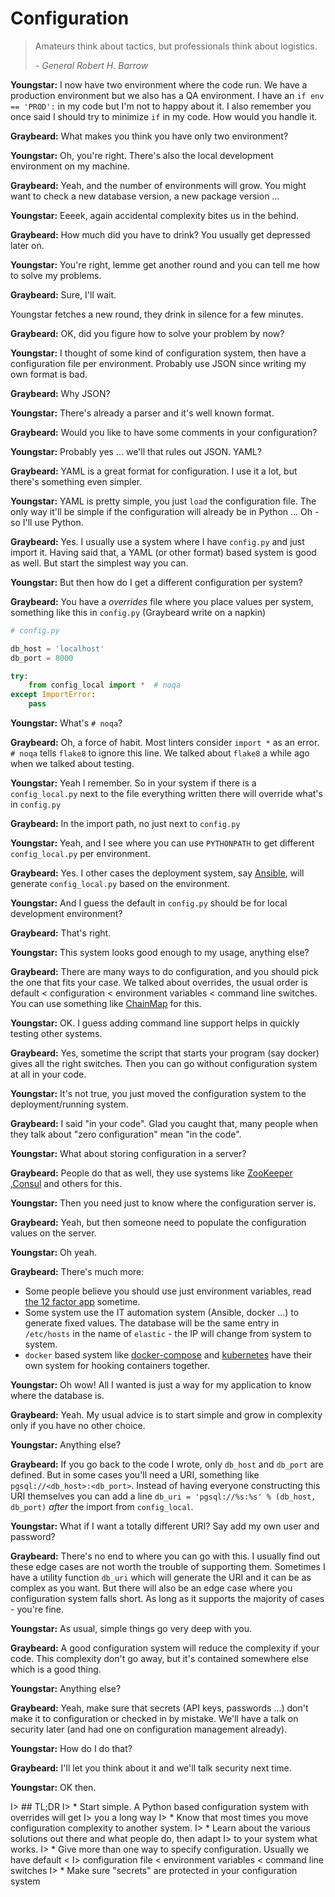 # Configuration

> Amateurs think about tactics, but professionals think about logistics.
> 
>   *- General Robert H. Barrow*

**Youngstar:** I now have two environment where the code run. We have a
production environment but we also has a QA environment. I have an 
`if env == 'PROD':`  in my code but I'm not to happy about it. I also remember
you once said I should try to minimize `if` in my code. How would you handle it.

**Graybeard:** What makes you think you have only two environment?

**Youngstar:** Oh, you're right. There's also the local development environment
on my machine.

**Graybeard:** Yeah, and the number of environments will grow. You might want to
check a new database version, a new package version ...

**Youngstar:** Eeeek, again accidental complexity bites us in the behind.

**Graybeard:** How much did you have to drink? You usually get depressed later
on.

**Youngstar:** You're right, lemme get another round and you can tell me how to
solve my problems.

**Graybeard:** Sure, I'll wait.

Youngstar fetches a new round, they drink in silence for a few minutes.

**Graybeard:** OK, did you figure how to solve your problem by now?

**Youngstar:** I thought of some kind of configuration system, then have a
configuration file per environment. Probably use JSON since writing my own
format is bad.

**Graybeard:** Why JSON?

**Youngstar:** There's already a parser and it's well known format.

**Graybeard:** Would you like to have some comments in your configuration?

**Youngstar:** Probably yes ... we'll that rules out JSON. YAML?

**Graybeard:** YAML is a great format for configuration. I use it a lot, but
there's something even simpler.

**Youngstar:** YAML is pretty simple, you just `load` the configuration file.
The only way it'll be simple if the configuration will already be in Python ...
Oh - so I'll use Python.

**Graybeard:** Yes. I usually use a system where I have `config.py` and just
import it. Having said that, a YAML (or other format) based system is good as
well. But start the simplest way you can.

**Youngstar:** But then how do I get a different configuration per system?

**Graybeard:** You have a _overrides_ file where you place values per system,
something like this in `config.py` (Graybeard write on a napkin)

```python
# config.py

db_host = 'localhost'
db_port = 8000

try:
    from config_local import *  # noqa
except ImportError:
    pass
```

**Youngstar:** What's `# noqa`?

**Graybeard:** Oh, a force of habit. Most linters consider `import *` as an
error. `# noqa` tells `flake8` to ignore this line. We talked about `flake8` a
while ago when we talked about testing.

**Youngstar:** Yeah I remember. So in your system if there is a
`config_local.py` next to the file everything written there will override what's
in `config.py`

**Graybeard:** In the import path, no just next to `config.py`

**Youngstar:** Yeah, and I see where you can use `PYTHONPATH` to get different
`config_local.py` per environment.

**Graybeard:** Yes. I other cases the deployment system, say [Ansible][ansible],
will generate `config_local.py` based on the environment.

**Youngstar:** And I guess the default in `config.py` should be for local
development environment?

**Graybeard:** That's right.

**Youngstar:** This system looks good enough to my usage, anything else?

**Graybeard:** There are many ways to do configuration, and you should pick the
one that fits your case. We talked about overrides, the usual order is default < configuration < environment variables < command line switches. You can use something like [ChainMap][chmap] for this.

**Youngstar:** OK. I guess adding command line support helps in quickly testing
other systems.

**Graybeard:** Yes, sometime the script that starts your program (say docker)
gives all the right switches. Then you can go without configuration system at
all in your code.

**Youngstar:** It's not true, you just moved the configuration system to the
deployment/running system.

**Graybeard:** I said "in your code". Glad you caught that, many people when
they talk about "zero configuration" mean "in the code".

**Youngstar:** What about storing configuration in a server?

**Graybeard:** People do that as well, they use systems like [ZooKeeper][zk]
,[Consul][consul] and others for this.

**Youngstar:** Then you need just to know where the configuration server is.

**Graybeard:** Yeah, but then someone need to populate the configuration values
on the server.

**Youngstar:** Oh yeah.

**Graybeard:** There's much more: 
* Some people believe you should use just environment variables, read [the 12
  factor app][ttfa] sometime. 
* Some system use the IT automation system (Ansible, docker ...) to generate
  fixed values. The database will be the same entry in `/etc/hosts` in the name
  of `elastic` - the IP will change from system to system. 
* `docker` based system like [docker-compose][dc] and [kubernetes][kb] have
  their own system for hooking containers together.

**Youngstar:** Oh wow! All I wanted is just a way for my application to know
where the database is.

**Graybeard:** Yeah. My usual advice is to start simple and grow in complexity
only if you have no other choice.

**Youngstar:** Anything else?

**Graybeard:** If you go back to the code I wrote, only `db_host` and `db_port`
are defined. But in some cases you'll need a URI, something like
`pgsql://<db_host>:<db_port>`. Instead of having everyone constructing this URI
themselves you can add a line `db_uri = 'pgsql://%s:%s' % (db_host, db_port)`
*after* the import from `config_local`.

**Youngstar:** What if I want a totally different URI? Say add my own user and
password?

**Graybeard:** There's no end to where you can go with this. I usually find out
these edge cases are not worth the trouble of supporting them. Sometimes I have
a utility function `db_uri` which will generate the URI and it can be as complex
as you want. But there will also be an edge case where you configuration system
falls short. As long as it supports the majority of cases - you're fine.

**Youngstar:** As usual, simple things go very deep with you.

**Graybeard:** A good configuration system will reduce the complexity if your
code. This complexity don't go away, but it's contained somewhere else which is
a good thing.

**Youngstar:** Anything else?

**Graybeard:** Yeah, make sure that secrets (API keys, passwords ...) don't make
it to configuration or checked in by mistake. We'll have a talk on security
later (and had one on configuration management already).

**Youngstar:** How do I do that?

**Graybeard:** I'll let you think about it and we'll talk security next time.

**Youngstar:** OK then.

I> ## TL;DR
I> * Start simple. A Python based configuration system with overrides will get
I>    you a long way
I> * Know that most times you move configuration complexity to another system.
I> * Learn about the various solutions out there and what people do, then adapt
I>   to your system what works.
I> * Give more than one way to specify configuration. Usually we have default <
I>   configuration file < environment variables < command line switches
I> * Make sure "secrets" are protected in your configuration system

[ansible]: http://www.ansible.com/
[chmap]: https://docs.python.org/3/library/collections.html#collections.ChainMap
[zk]: https://zookeeper.apache.org/
[consul]: https://www.consul.io/
[ttfa]: http://12factor.net/
[dc]: https://docs.docker.com/compose/
[kb]: http://kubernetes.io/
